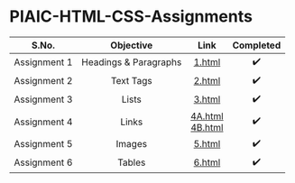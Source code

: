 # PIAIC-HTML-CSS-Assignments

| S.No. | Objective | Link | Completed |
| :---: | :---: | :---: | :---: |
| Assignment 1 | Headings & Paragraphs | [1.html](/Assignment%201/1.html "Assignment 1") | :heavy_check_mark: |
| Assignment 2 | Text Tags | [2.html](/Assignment%202/2.html "Assignment 2") | :heavy_check_mark: |
| Assignment 3 | Lists | [3.html](/Assignment%203/3.html "Assignment 3") | :heavy_check_mark: |
| Assignment 4 | Links | [4A.html](/Assignment%204/4A.html "Assignment 4A") <br/> [4B.html](/Assignment%204/4B.html "Assignment 4B") | :heavy_check_mark: |
| Assignment 5 | Images | [5.html](/Assignment%205/5.html "Assignment 5") | :heavy_check_mark: |
| Assignment 6 | Tables | [6.html](/Assignment%206/6.html "Assignment 6") | :heavy_check_mark: |
